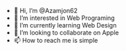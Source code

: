 - 👋 Hi, I’m @Azamjon62
- 👀 I’m interested in Web Programing
- 🌱 I’m currently learning Web Design
- 💞️ I’m looking to collaborate on Apple
- 📫 How to reach me is simple

